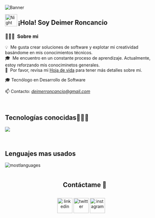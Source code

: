![Banner](https://github.com/user-attachments/assets/c6ebcd11-1b95-4214-a882-b67aa5cf8aee)

<img alt="Night Coding" src="./assets/Hand%20Wave.gif" width='40' align="left"/><h2>¡Hola! Soy Deimer Roncancio</h2>

<!-- ## 👋 &nbsp;Hey there! I'm Aditya -->

### 👨🏻‍💻 &nbsp;Sobre mi

💡 &nbsp;Me gusta crear soluciones de software y explotar mi creatividad basándome en mis conocimientos técnicos.\
🎓 &nbsp;Me encuentro en un constante proceso de aprendizaje. Actualmente, estoy reforzando mis conociminetos generales.\
📄 &nbsp;Por favor, revisa mi [Hoja de vida](https://github.com/user-attachments/files/18043499/Hoja.de.vida.pdf) para tener más detalles sobre mi.

<p align="left">
🎓 Tecnólogo en Desarrollo de Software

📫 Contacto: *deimerroncancio@gmail.com*
<!--Intro end-->
  </p>
<br>

<h2 >Tecnologías conocidas👨🏻‍💻</h2>
<!--tech stack icons-->
<p align="left">
  <a href="https://skillicons.dev">
    <img src="https://skillicons.dev/icons?i=html,css,js,spring,java,mysql,git,github,postman,vscode,react,tailwind,bootstrap&perline=12" />
  </a>
</p>

<br>
<h2>Lenguajes mas usados</h2>

![mostlanguages](https://github-readme-stats.vercel.app/api/top-langs/?username=DeimerRoncancio&hide=shell&theme=transparent)

<div id="user-content-toc">
  <ul align="center">
    <summary><h2 style="display: inline-block">Contáctame 🤝</h2></summary>
  </ul>
</div>

<!--icons and links-->
<p align="center">
<a href="https://www.linkedin.com/in/deimer-steven-roncancio-avila-518b48245/" target="blank"><img align="center" src="https://user-images.githubusercontent.com/88904952/234979284-68c11d7f-1acc-4f0c-ac78-044e1037d7b0.png" alt="linkedin" height="50" width="50" /></a>
<a href="https://x.com/DevDeimer" target="blank"><img align="center" src="https://user-images.githubusercontent.com/88904952/234980676-61bfb021-ecc8-48f7-88e6-34c1b06c4a58.png" alt="twitter" height="50" width="50" /></a> 
<a href="https://www.instagram.com/dev.deimer/" target="blank"><img align="center" src="https://user-images.githubusercontent.com/88904952/234981169-2dd1e58f-4b7e-468c-8213-034ba62156c3.png" alt="instagram" height="50" width="50" /></a>

<br>

